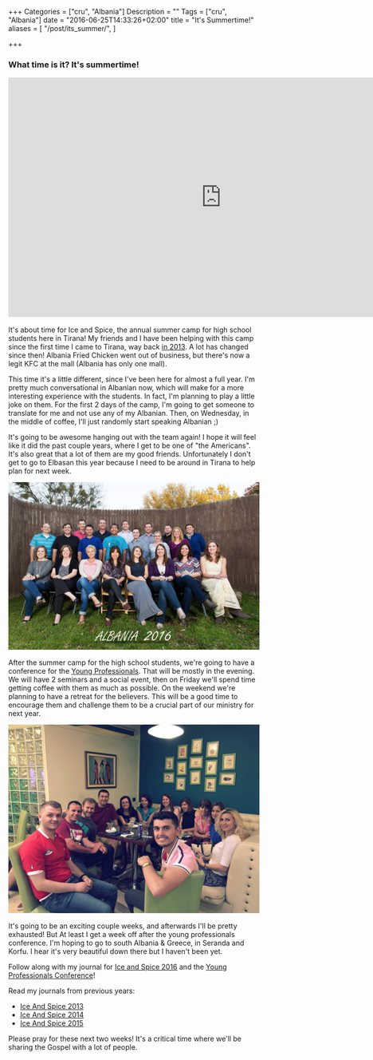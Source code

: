 +++
Categories = ["cru", "Albania"]
Description = ""
Tags = ["cru", "Albania"]
date = "2016-06-25T14:33:26+02:00"
title = "It's Summertime!"
aliases = [
  "/post/its_summer/",
]

+++

### What time is it? It's summertime!

<iframe width="854" height="480" src="https://www.youtube.com/embed/x42aPmtnVDg" frameborder="0" allowfullscreen></iframe>

It's about time for Ice and Spice, the annual summer camp for high school students here in Tirana!  My friends and I have been helping with this camp since the first time I came to Tirana, way back [in 2013](/albania/2013/).  A lot has changed since then!  Albania Fried Chicken went out of business, but there's now a legit KFC at the mall (Albania has only one mall).

This time it's a little different, since I've been here for almost a full year.  I'm pretty much conversational in Albanian now, which will make for a more interesting experience with the students.  In fact, I'm planning to play a little joke on them.  For the first 2 days of the camp, I'm going to get someone to translate for me and not use any of my Albanian.  Then, on Wednesday, in the middle of coffee, I'll just randomly start speaking Albanian ;)

It's going to be awesome hanging out with the team again! I hope it will feel like it did the past couple years, where I get to be one of "the Americans".  It's also great that a lot of them are my good friends.  Unfortunately I don't get to go to Elbasan this year because I need to be around in Tirana to help plan for next week.

![Albania team 2016](/images/albania/2016/2016_team.jpg)

After the summer camp for the high school students, we're going to have a conference for the [Young Professionals](/albania/2016_YoungProfessionals/).  That will be mostly in the evening.  We will have 2 seminars and a social event, then on Friday we'll spend time getting coffee with them as much as possible.  On the weekend we're planning to have a retreat for the believers.  This will be a good time to encourage them and challenge them to be a crucial part of our ministry for next year.

![Young Professionals working with us](/images/albania/2016/yp_committe.jpg)

It's going to be an exciting couple weeks, and afterwards I'll be pretty exhausted!  But At least I get a week off after the young professionals conference.  I'm hoping to go to south Albania & Greece, in Seranda and Korfu.  I hear it's very beautiful down there but I haven't been yet.

Follow along with my journal for [Ice and Spice 2016](/albania/2016_IceAndSpice/) and the [Young Professionals Conference](/albania/2016_YoungProfessionals/)!

Read my journals from previous years:  

* [Ice And Spice 2013](/albania/2013/)
* [Ice And Spice 2014](/albania/2014/)
* [Ice And Spice 2015](/albania/2015/)

Please pray for these next two weeks!  It's a critical time where we'll be sharing the Gospel with a lot of people.
